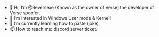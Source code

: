 - 👋 Hi, I’m @Reversexe (Known as the owner of Verse) the developer of Verse spoofer.
- 👀 I’m interested in Windows User mode & Kernel!
- 🌱 I’m currently learning how to paste (joke)
- 📫 How to reach me: discord server ticket.

<!---
Reversexe/Reversexe is a ✨ special ✨ repository because its `README.md` (this file) appears on your GitHub profile.
You can click the Preview link to take a look at your changes.
--->
